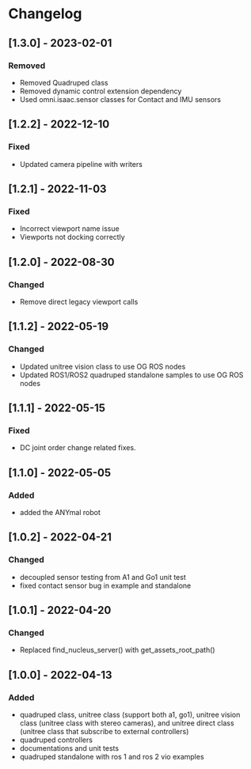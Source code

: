 # Changelog

## [1.3.0] - 2023-02-01

### Removed
- Removed Quadruped class
- Removed dynamic control extension dependency
- Used omni.isaac.sensor classes for Contact and IMU sensors

## [1.2.2] - 2022-12-10

### Fixed
- Updated camera pipeline with writers

## [1.2.1] - 2022-11-03

### Fixed
- Incorrect viewport name issue
- Viewports not docking correctly

## [1.2.0] - 2022-08-30

### Changed
- Remove direct legacy viewport calls

## [1.1.2] - 2022-05-19

### Changed
- Updated unitree vision class to use OG ROS nodes
- Updated ROS1/ROS2 quadruped standalone samples to use OG ROS nodes

## [1.1.1] - 2022-05-15

### Fixed
- DC joint order change related fixes. 

## [1.1.0] - 2022-05-05

### Added
- added the ANYmal robot

## [1.0.2] - 2022-04-21

### Changed
- decoupled sensor testing from A1 and Go1 unit test
- fixed contact sensor bug in example and standalone

## [1.0.1] - 2022-04-20

### Changed
- Replaced find_nucleus_server() with get_assets_root_path()

## [1.0.0] - 2022-04-13

### Added
- quadruped class, unitree class (support both a1, go1), unitree vision class (unitree class with stereo cameras), and unitree direct class (unitree class that subscribe to external controllers)
- quadruped controllers
- documentations and unit tests
- quadruped standalone with ros 1 and ros 2 vio examples